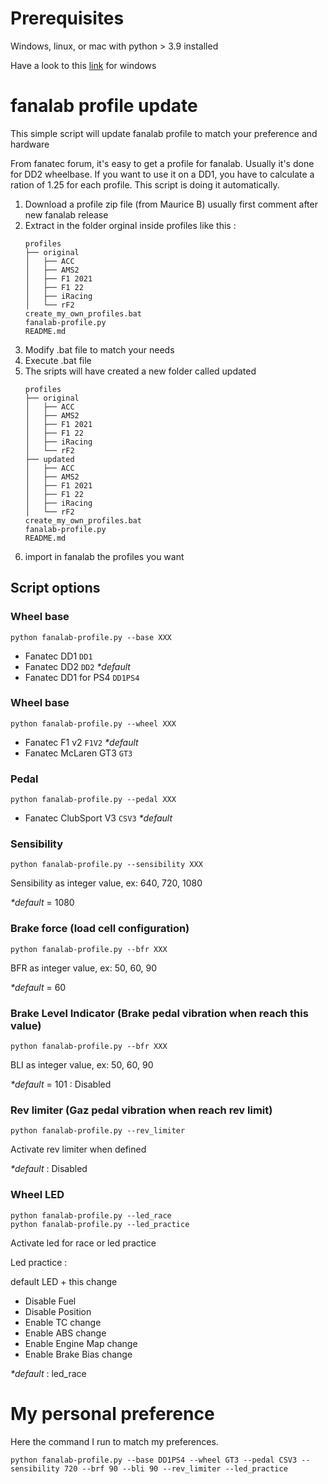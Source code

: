 # Prerequisites

Windows, linux, or mac with python > 3.9 installed

Have a look to this [link](https://learn.microsoft.com/en-us/windows/python/beginners) for windows

# fanalab profile update

This simple script will update fanalab profile to match your preference and hardware

From fanatec forum, it's easy to get a profile for fanalab. Usually it's done for DD2 wheelbase.
If you want to use it on a DD1, you have to calculate a ration of 1.25 for each profile. 
This script is doing it automatically.

1. Download a profile zip file (from Maurice B) usually first comment after new fanalab release
2. Extract in the folder orginal inside profiles like this :
   ```   
   profiles
   ├── original
   │   ├── ACC
   │   ├── AMS2
   │   ├── F1 2021
   │   ├── F1 22
   │   ├── iRacing
   │   └── rF2
   create_my_own_profiles.bat
   fanalab-profile.py
   README.md
    ```
3. Modify .bat file to match your needs
4. Execute .bat file
5. The sripts will have created a new folder called updated
   ```   
   profiles
   ├── original
   │   ├── ACC
   │   ├── AMS2
   │   ├── F1 2021
   │   ├── F1 22
   │   ├── iRacing
   │   └── rF2
   ├── updated
   │   ├── ACC
   │   ├── AMS2
   │   ├── F1 2021
   │   ├── F1 22
   │   ├── iRacing
   │   └── rF2
   create_my_own_profiles.bat
   fanalab-profile.py
   README.md
    ```
6. import in fanalab the profiles you want

## Script options

### Wheel base 

```shell
python fanalab-profile.py --base XXX
```

- Fanatec DD1 `DD1`
- Fanatec DD2 `DD2` _*default_
- Fanatec DD1 for PS4 `DD1PS4`

### Wheel base 

```shell
python fanalab-profile.py --wheel XXX
```

- Fanatec F1 v2 `F1V2` _*default_
- Fanatec McLaren GT3 `GT3`

### Pedal 

```shell
python fanalab-profile.py --pedal XXX
```

- Fanatec ClubSport V3 `CSV3` _*default_

### Sensibility

```shell
python fanalab-profile.py --sensibility XXX
```

Sensibility as integer value, ex: 640, 720, 1080

_*default_ = 1080

### Brake force (load cell configuration)

```shell
python fanalab-profile.py --bfr XXX
```

BFR as integer value, ex: 50, 60, 90

_*default_ = 60

### Brake Level Indicator (Brake pedal vibration when reach this value)

```shell
python fanalab-profile.py --bfr XXX
```

BLI as integer value, ex: 50, 60, 90

_*default_ = 101 : Disabled

### Rev limiter (Gaz pedal vibration when reach rev limit)

```shell
python fanalab-profile.py --rev_limiter
```

Activate rev limiter when defined

_*default_ : Disabled

### Wheel LED

```shell
python fanalab-profile.py --led_race
python fanalab-profile.py --led_practice
```

Activate led for race or led practice

Led practice : 

default LED + this change
      
- Disable Fuel
- Disable Position
- Enable TC change
- Enable ABS change
- Enable Engine Map change
- Enable Brake Bias change

_*default_ : led_race

# My personal preference

Here the command I run to match my preferences.
```shell
python fanalab-profile.py --base DD1PS4 --wheel GT3 --pedal CSV3 --sensibility 720 --brf 90 --bli 90 --rev_limiter --led_practice
```